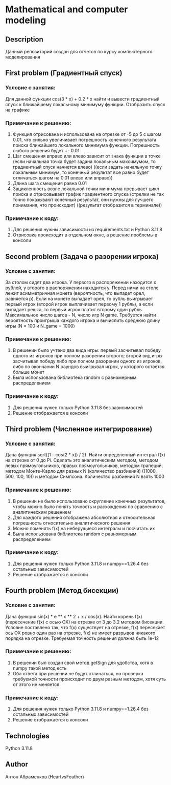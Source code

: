 # Mathematical and computer modeling
## Description
Данный репозиторий создан для отчетов по курсу компьютерного моделирования
## First problem (Градиентный спуск)
### Условие с занятия:
Для данной функции cos(3 * x) + 0.2 * x найти и вывести градиентный спуск к ближайшему локальному минимуму функции. Отобразить спуск на графике
### Примечание к решению:
1. Функция отрисована и использована на отрезке от -5 до 5 с шагом 0.01, что сильно увеличивает погрешность конечного результата поиска ближайшего локального минимума функции. Погрешность любого решения будет +- 0.01
2. Шаг смещения вправо или влево зависит от знака функции в точке (если начальная точка будет задана локальным максимумом, то градиентный спуск начнется влево) ((если задать начальную точку локальным минимум, то конечный результат все равно будет отличаться шагом на 0.01 влево или вправо))
3. Длина шага смещения равна 0.01
4. Зацикленность возле локальной точки минимума прерывает цикл поиска и отрисовывает график градиентного спуска (стрелки не так точно показывают конечный результат, они нужны для лучшего понимания, что происходит) ((результат отобразится в терминале))
### Примечание к коду:
1. Для решения нужны зависимости из requirements.txt и Python 3.11.8
2. Отрисовка происходит в отдельном окне, а решение проблемы в консоли
## Second problem (Задача о разорении игрока)
### Условие с занятия:
За столом сидят два игрока. У первого в распоряжении находится x рублей, у второго в распоряжении находится y. Перед ними на столе лежит асимметричная монета (вероятность, что выпадет орел, равняется p). Если на монете выпадает орел, то рубль выигрывает первый игрок (второй игрок выплачивает первому 1 рубль), а если выпадает решка, то первый игрок платит второму один рубль. Максимальное число шагов - N, число игр N game. Требуется найти вероятность проигрыша каждого игрока и вычислить среднюю длину игры (N = 100 и N_game = 1000)
### Примечание к решению:
1. В решении было учтено два вида игры: первый засчитывал победу одного из игроков при полном разорении второго; второй вид игры засчитывал победу либо при полном разорении одного из игроков, либо по окончании N раундов выигрывал игрок, у которого остается больше монет
2. Была использована библиотека random с равномерным распределением
### Примечание к коду:
1. Для решения нужен только Python 3.11.8 без зависимостей
2. Решение отображается в консоли
## Third problem (Численное интегрирование)
### Условие с занятия:
Дана функция sqrt((1 - cos(2 * x)) / 2). Найти определенный интеграл f(x) на отрезке от 0 до Pi. Сделать это аналитическим методом, методом левых прямоугольников, правых прямоугольников, методом трапеций, методом Монте-Карло для разных N (количество разбиений) ((1000, 500, 100, 10)) и методом Симпсона. Количество разбиений N взять 1000
### Примечание к решению:
1. В решении не было использовано округление конечных результатов, чтобы можно было понять точность и расхождения по сравнению с аналитическим решением
2. Для каждого решения отображена абсолютная и относительная погрешность относительно аналитического решения
3. Можно поменять f(x) на неберущиеся интегралы и посчитать их
4. Была использована библиотека random с равномерным распределением
### Примечание к коду:
1. Для решения нужен только Python 3.11.8 и numpy==1.26.4 без остальных зависимостей
2. Решение отображается в консоли
## Fourth problem (Метод бисекции)
### Условие с занятия:
Дана функция sin(x) * e ** x ** 2 + x / cos(x). Найти корень f(x) (пересечение f(x) с осью OX) на отрезке от 3 до 3.2 методом бисекции. Условие поставлено так, что f(x) существует на отрезке, f(x) пересекает ось OX ровно один раз на отрезке, f(x) не имеет разрывов никакого порядка на отрезке. Требуемая точность решения должна быть 1e-12
### Примечание к решению:
1. В решении был создан свой метод getSign для удобства, хотя в numpy такой метод есть
2. Оба ответа при решении не будут отличаться, но проверка требуемой точности происходит по двум разным методом, хотя суть от этого не меняется
### Примечание к коду:
1. Для решения нужен только Python 3.11.8 и numpy==1.26.4 без остальных зависимостей
2. Решение отображается в консоли
## Technologies
Python 3.11.8
## Author
Антон Абраменков (HeartvsFeather)
